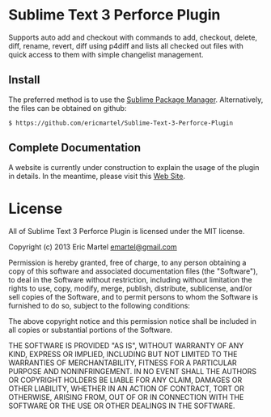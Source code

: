 # Sublime Text 3 Perforce Plugin

Supports auto add and checkout with commands to add, checkout, delete, diff, rename, revert, diff using p4diff and lists all checked out files with quick access to them with simple changelist management.

## Install

The preferred method is to use the [Sublime Package Manager](http://wbond.net/sublime_packages/package_control). Alternatively, the files can be obtained on github:

    $ https://github.com/ericmartel/Sublime-Text-3-Perforce-Plugin

## Complete Documentation

A website is currently under construction to explain the usage of the plugin in details. In the meantime, please visit this [Web Site](http://www.ericmartel.com/sublime-text-3-perforce-plugin/).

# License

All of Sublime Text 3 Perforce Plugin is licensed under the MIT license.

Copyright (c) 2013 Eric Martel <emartel@gmail.com>

Permission is hereby granted, free of charge, to any person obtaining a copy of this software and associated documentation files (the "Software"), to deal in the Software without restriction, including without limitation the rights to use, copy, modify, merge, publish, distribute, sublicense, and/or sell copies of the Software, and to permit persons to whom the Software is furnished to do so, subject to the following conditions:

The above copyright notice and this permission notice shall be included in all copies or substantial portions of the Software.

THE SOFTWARE IS PROVIDED "AS IS", WITHOUT WARRANTY OF ANY KIND, EXPRESS OR IMPLIED, INCLUDING BUT NOT LIMITED TO THE WARRANTIES OF MERCHANTABILITY, FITNESS FOR A PARTICULAR PURPOSE AND NONINFRINGEMENT. IN NO EVENT SHALL THE AUTHORS OR COPYRIGHT HOLDERS BE LIABLE FOR ANY CLAIM, DAMAGES OR OTHER LIABILITY, WHETHER IN AN ACTION OF CONTRACT, TORT OR OTHERWISE, ARISING FROM, OUT OF OR IN CONNECTION WITH THE SOFTWARE OR THE USE OR OTHER DEALINGS IN THE SOFTWARE.